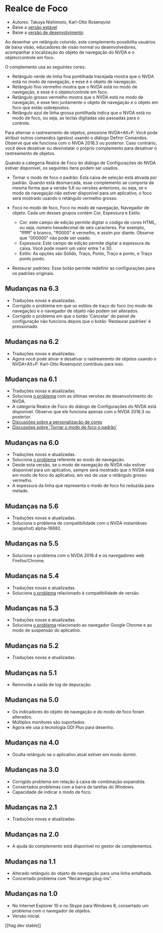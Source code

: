 # Realce de Foco #

* Autores: Takuya Nishimoto, Karl-Otto Rosenqvist
* Baixe a [versão estável][2]
* Baixe a [versão de desenvolvimento][1]

Ao desenhar um retângulo colorido, este complemento possibilita usuários de
baixa visão, educadores de visão normal ou desenvolvedores, acompanhar a
localização do objeto de navegação do NVDA e o objeto/controle em foco.

O complemento usa as seguintes cores:

* Retângulo verde de linha fina pontilhada tracejada mostra que o NVDA está
  no modo de navegação, e esse é o objeto de navegação.
* Retângulo fino vermelho mostra que o NVDA está no modo de navegação, e
  esse é o objeto/controle em foco.
* Retângulo grosso vermelho mostra que o NVDA está no modo de navegação, e
  esse tem juntamente o objeto de navegação e o objeto em foco que estão
  sobrepostos.
* Retângulo azul de linha grossa pontilhada indica que o NVDA está no modo
  de foco, ou seja, as teclas digitadas são passadas para o controle.

Para alternar o rastreamento de objetos, pressione NVDA+Alt+P. Você pode
atribuir outros comandos (gestos) usando o diálogo Definir Comandos. Observe
que ele funciona com o NVDA 2018.3 ou posterior. Caso contrário, você deve
desativar ou desinstalar o próprio complemento para desativar o rastreamento
de objetos.

Quando a categoria Realce de Foco do diálogo de Configurações do NVDA
estiver disponível, os seguintes itens podem ser usados.

* Tornar o modo de foco o padrão: Esta caixa de seleção está ativada por
  padrão. Quando está desmarcada, esse complemento se comporta da mesma
  forma que a versão 5.6 ou versões anteriores, ou seja, se o modo de
  navegação não estiver disponível para um aplicativo, o foco será mostrado
  usando o retângulo vermelho grosso.
* Foco no modo de foco, Foco no modo de navegação, Navegador de objeto: Cada
  um desses grupos contém Cor, Espessura e Estilo.

    * Cor: este campo de edição permite digitar o código de cores HTML, ou
      seja, número hexadecimal de seis caracteres. Por exemplo, "ffffff" é
      branco, "ff0000" é vermelho, e assim por diante. Observe que "000000"
      não pode ser usado.
    * Espessura: Este campo de edição permite digitar a espessura da
      caixa. Você pode inserir um valor entre 1 e 30.
    * Estilo: As opções são Sólido, Traço, Ponto, Traço e ponto, e Traço
      ponto ponto.

* Restaurar padrões: Esse botão permite redefinir as configurações para os
  padrões originais.

## Mudanças na 6.3 ##

* Traduções novas e atualizadas.
* Corrigido o problema em que os estilos de traço do foco (no modo de
  navegação) e o navegador de objeto não podem ser alterados.
* Corrigido o problema em que o botão 'Cancelar' do painel de configuração
  não funciona depois que o botão 'Restaurar padrões' é pressionado.

## Mudanças na 6.2 ##

* Traduções novas e atualizadas.
* Agora você pode ativar e desativar o rastreamento de objetos usando o
  NVDA+Alt+P. Karl-Otto Rosenqvist contribuiu para isso.

## Mudanças na 6.1 ##

* Traduções novas e atualizadas.
* Soluciona [o problema](https://github.com/nvdajp/focusHighlight/issues/14)
  com as últimas versões de desenvolvimento do NVDA.
* A categoria Realce de Foco do diálogo de Configurações do NVDA está
  disponível. Observe que ele funciona apenas com o NVDA 2018.3 ou
  posterior.
* [Discussões sobre a personalização de
  cores](https://github.com/nvdajp/focusHighlight/issues/3)
* [Discussões sobre 'Tornar o modo de foco o
  padrão'](https://github.com/nvdajp/focusHighlight/issues/13)

## Mudanças na 6.0 ##

* Traduções novas e atualizadas.
* Soluciona [o problema](https://github.com/nvdajp/focusHighlight/issues/13)
  referente ao modo de navegação.
* Desde esta versão, se o modo de navegação do NVDA não estiver disponível
  para um aplicativo, sempre será mostrado que o NVDA está em modo de foco
  do aplicativo, em vez de usar o retângulo grosso vermelho.
* A espessura da linha que representa o modo de foco foi reduzida para
  metade.

## Mudanças na 5.6 ##

* Traduções novas e atualizadas.
* Soluciona o problema de compatibilidade com o NVDA instantâneo (snapshot)
  alpha-16682.

## Mudanças na 5.5 ##

* Soluciona o problema com o NVDA 2018.4 e os navegadores web
  Firefox/Chrome.

## Mudanças na 5.4 ##

* Traduções novas e atualizadas.
* Soluciona [o problema](https://github.com/nvdajp/focusHighlight/issues/11)
  relacionado à compatibilidade de versão.

## Mudanças na 5.3 ##

* Traduções novas e atualizadas.
* Soluciona [o problema](https://github.com/nvdajp/focusHighlight/issues/10)
  relacionado ao navegador Google Chrome e ao modo de suspensão do
  aplicativo.

## Mudanças na 5.2 ##

* Traduções novas e atualizadas.

## Mudanças na 5.1 ##

* Removida a saída de log de depuração.

## Mudanças na 5.0 ##

* Os indicadores do objeto de navegação e do modo de foco foram alterados.
* Múltiplos monitores são suportados.
* Agora ele usa a tecnologia GDI Plus para desenho.

## Mudanças na 4.0 ##

* Oculta retângulo se o aplicativo atual estiver em modo dormir.

## Mudanças na 3.0 ##

* Corrigido problema em relação à caixa de combinação expandida.
* Consertados problemas com a barra de tarefas do Windows.
* Capacidade de indicar o modo de foco.

## Mudanças na 2.1 ##

* Traduções novas e atualizadas.

## Mudanças na 2.0 ##

* A ajuda do complemento está disponível no gestor de complementos.

## Mudanças na 1.1 ##

* Alterado retângulo do objeto de navegação para uma linha entalhada.
* Concertado problema com "Recarregar plug-ins".

## Mudanças na 1.0 ##

* No Internet Explorer 10 e no Skype para Windows 8, consertado um problema
  com o navegador de objetos.
* Versão inicial.

[[!tag dev stable]]

[1]: https://addons.nvda-project.org/files/get.php?file=fh-dev

[2]: https://addons.nvda-project.org/files/get.php?file=fh
